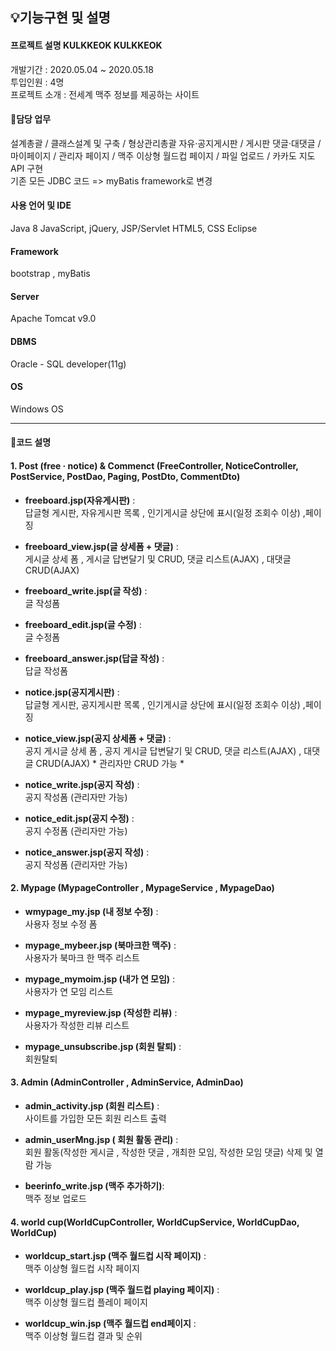 ## 💡기능구현 및 설명
#### 프로젝트 설명 KULKKEOK KULKKEOK
개발기간 : 2020.05.04 ~ 2020.05.18  
투입인원 : 4명  
프로젝트 소개 : 전세계 맥주 정보를 제공하는 사이트  

#### 📌담당 업무
설계총괄 / 클래스설계 및 구축 / 형상관리총괄
자유·공지게시판 / 게시판 댓글·대댓글 / 마이페이지 / 관리자 페이지 / 맥주 이상형 월드컵 페이지 / 파일 업로드 / 카카도 지도 API 구현  
기존 모든 JDBC 코드 => myBatis framework로 변경  

#### 사용 언어 및 IDE
Java 8
JavaScript, jQuery, JSP/Servlet
HTML5, CSS
Eclipse

#### Framework
bootstrap , myBatis

#### Server
Apache Tomcat v9.0

#### DBMS
Oracle - SQL developer(11g)

#### OS
Windows OS

---

#### 📌코드 설명
#### 1. Post (free · notice) & Commenct (FreeController, NoticeController, PostService, PostDao, Paging, PostDto, CommentDto)

+ __freeboard.jsp(자유게시판)__ :  
 답글형 게시판, 자유게시판 목록 , 인기게시글 상단에 표시(일정 조회수 이상) ,페이징
 
+ __freeboard_view.jsp(글 상세폼 + 댓글)__ :  
 게시글 상세 폼 , 게시글 답변달기 및 CRUD, 댓글 리스트(AJAX) , 대댓글 CRUD(AJAX)
 
+ __freeboard_write.jsp(글 작성)__ :  
 글 작성폼

+ __freeboard_edit.jsp(글 수정)__ :  
글 수정폼

+ __freeboard_answer.jsp(답글 작성)__ :  
답글 작성폼

+ __notice.jsp(공지게시판)__ :  
답글형 게시판, 공지게시판 목록 , 인기게시글 상단에 표시(일정 조회수 이상) ,페이징

+ __notice_view.jsp(공지 상세폼 + 댓글)__ :  
공지 게시글 상세 폼 , 공지 게시글 답변달기 및 CRUD, 댓글 리스트(AJAX) , 대댓글 CRUD(AJAX) * 관리자만 CRUD 가능 *

+ __notice_write.jsp(공지 작성)__ :  
공지 작성폼 (관리자만 가능)

+ __notice_edit.jsp(공지 수정)__ :  
공지 수정폼 (관리자만 가능)

+ __notice_answer.jsp(공지 작성)__ :  
공지 작성폼 (관리자만 가능)


#### 2. Mypage (MypageController , MypageService , MypageDao)
+ __wmypage_my.jsp (내 정보 수정)__ :  
사용자 정보 수정 폼

+ __mypage_mybeer.jsp (북마크한 맥주)__ :  
사용자가 북마크 한 맥주 리스트

+ __mypage_mymoim.jsp (내가 연 모임)__ :  
사용자가 연 모임 리스트

+ __mypage_myreview.jsp (작성한 리뷰)__ :  
사용자가 작성한 리뷰 리스트

+ __mypage_unsubscribe.jsp (회원 탈퇴)__ :  
회원탈퇴


#### 3. Admin (AdminController , AdminService, AdminDao)
+ __admin_activity.jsp (회원 리스트)__ :  
사이트를 가입한 모든 회원 리스트 출력

+ __admin_userMng.jsp ( 회원 활동 관리)__ :  
회원 활동(작성한 게시글 , 작성한 댓글 , 개최한 모임, 작성한 모임 댓글) 삭제 및 열람 가능

+ __beerinfo_write.jsp (맥주 추가하기)__:  
맥주 정보 업로드

#### 4. world cup(WorldCupController, WorldCupService, WorldCupDao, WorldCup)
+ __worldcup_start.jsp (맥주 월드컵 시작 페이지)__ :  
맥주 이상형 월드컵 시작 페이지

+ __worldcup_play.jsp (맥주 월드컵 playing 페이지)__ :  
맥주 이상형 월드컵 플레이 페이지

+ __worldcup_win.jsp (맥주 월드컵 end페이지__ :  
맥주 이상형 월드컵 결과 및 순위

